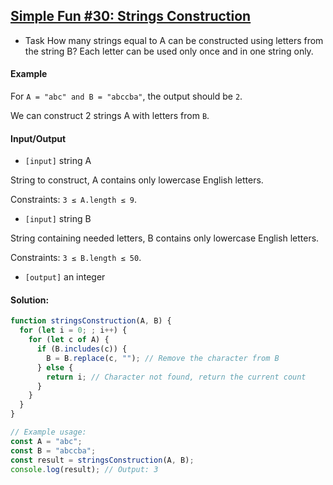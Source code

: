 ## [Simple Fun #30: Strings Construction](https://www.codewars.com/kata/58870402c81516bbdb000088/solutions/javascript)

- Task
  How many strings equal to A can be constructed using letters from the string B? Each letter can be used only once and in one string only.

#### Example

For `A = "abc" and B = "abccba"`, the output should be `2`.

We can construct 2 strings A with letters from `B`.

#### Input/Output

- `[input]` string A

String to construct, A contains only lowercase English letters.

Constraints: `3 ≤ A.length ≤ 9`.

- `[input]` string B

String containing needed letters, B contains only lowercase English letters.

Constraints: `3 ≤ B.length ≤ 50`.

- `[output]` an integer

#### Solution:

```js
function stringsConstruction(A, B) {
  for (let i = 0; ; i++) {
    for (let c of A) {
      if (B.includes(c)) {
        B = B.replace(c, ""); // Remove the character from B
      } else {
        return i; // Character not found, return the current count
      }
    }
  }
}

// Example usage:
const A = "abc";
const B = "abccba";
const result = stringsConstruction(A, B);
console.log(result); // Output: 3
```
